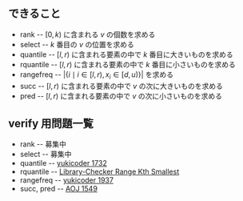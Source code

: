 
## できること
- rank
-- $[0, k)$ に含まれる $v$ の個数を求める
- select
-- $k$ 番目の $v$ の位置を求める
- quantile
-- $[l, r)$ に含まれる要素の中で $k$ 番目に大きいものを求める
- rquantile
-- $[l, r)$ に含まれる要素の中で $k$ 番目に小さいものを求める
- rangefreq
-- $|\{i \mid i \in [l, r), x_i \in [d, u) \}|$ を求める
- succ
-- $[l, r)$ に含まれる要素の中で $v$ の次に大きいものを求める
- pred
-- $[l, r)$ に含まれる要素の中で $v$ の次に小さいものを求める

## verify 用問題一覧
- rank
-- 募集中
- select
-- 募集中
- quantile
-- [yukicoder 1732](https://yukicoder.me/problems/1732)
- rquantile
-- [Library-Checker Range Kth Smallest](https://judge.yosupo.jp/problem/range_kth_smallest)
- rangefreq
-- [yukicoder 1937](https://yukicoder.me/problems/1937)
- succ, pred
-- [AOJ 1549](http://judge.u-aizu.ac.jp/onlinejudge/description.jsp?id=1549)
